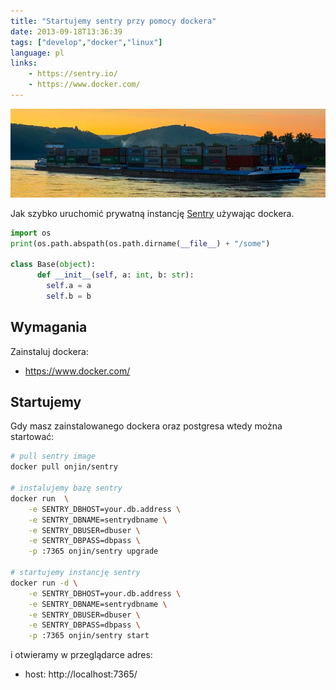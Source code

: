 ```yaml
---
title: "Startujemy sentry przy pomocy dockera"
date: 2013-09-18T13:36:39
tags: ["develop","docker","linux"]
language: pl
links:
    - https://sentry.io/
    - https://www.docker.com/
---
```


![Cover](../../assets/images/cover-containers1.jpg)

Jak szybko uruchomić prywatną instancję <a href="https://sentry.io">Sentry</a> używając dockera.

<!-- more -->

```py
import os
print(os.path.abspath(os.path.dirname(__file__) + "/some")

class Base(object):
      def __init__(self, a: int, b: str):
        self.a = a
        self.b = b
```

## Wymagania

Zainstaluj dockera:

 * https://www.docker.com/


## Startujemy

Gdy masz zainstalowanego dockera oraz postgresa wtedy można startować:

``` sh
# pull sentry image
docker pull onjin/sentry

# instalujemy bazę sentry
docker run  \
    -e SENTRY_DBHOST=your.db.address \
    -e SENTRY_DBNAME=sentrydbname \
    -e SENTRY_DBUSER=dbuser \
    -e SENTRY_DBPASS=dbpass \
    -p :7365 onjin/sentry upgrade

# startujemy instancję sentry
docker run -d \
    -e SENTRY_DBHOST=your.db.address \
    -e SENTRY_DBNAME=sentrydbname \
    -e SENTRY_DBUSER=dbuser \
    -e SENTRY_DBPASS=dbpass \
    -p :7365 onjin/sentry start
```

i otwieramy w przeglądarce adres:

 * host: http://localhost:7365/
